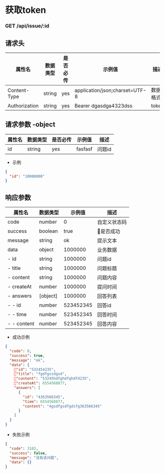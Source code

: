 # 获取token

### GET /api/issue/:id

## 请求头

属性名 | 数据类型 | 是否必传 | 示例值 | 描述
-------|----------|----------|--------|------
 Content-Type | string | yes | application/json;charset=UTF-8 | 数据格式
 Authorization | string | yes | Bearer dgasdga4323dss | token

## 请求参数 -object

属性名 | 数据类型 | 是否必传 | 示例值 | 描述
-------|----------|----------|--------|------
 id | string | yes | fasfasf |  问题id

 - 示例
 ``` json
 {
   "id": "10000000"
 }
 ```


## 响应参数

属性名 | 数据类型 | 示例值 | 描述
-------|----------|----------|--------
 code | number | 0 |  自定义状态码
 success | boolean | true | 是否成功
 message | string | ok | 提示文本
 data | object | 1000000 | 业务数据
 - id | string | 1000000 | 问题id
 - title | string | 1000000 | 问题标题
 - content | string | 1000000 | 问题内容
 - createAt | number | 1000000 | 提问时间
 - answers | [object] | 1000000 | 回答列表
 - - id | number | 523452345 | 回答id
 - - time | number | 523452345 | 回答时间
 - - content | number | 523452345 | 回答内容

- 成功示例
``` json
{
  "code": 0,
  "success": true,
  "message": "ok",
  "data": {
    "id": "532454235",
    "title": "fgdfgssdgsd",
    "content": "53245hdfghdfghdf4235",
    "createAt": 6554568877,
    "answers": [
      {
        "id": "4363566345",
        "time": 6554568877,
        "content": "4gsdfgsdfgdsfg363566345"
      }
    ]
  }
}
```

- 失败示例
``` json
{
  "code": 3103,
  "success": false,
  "message": "没有该问题",
  "data": {}
}
```
